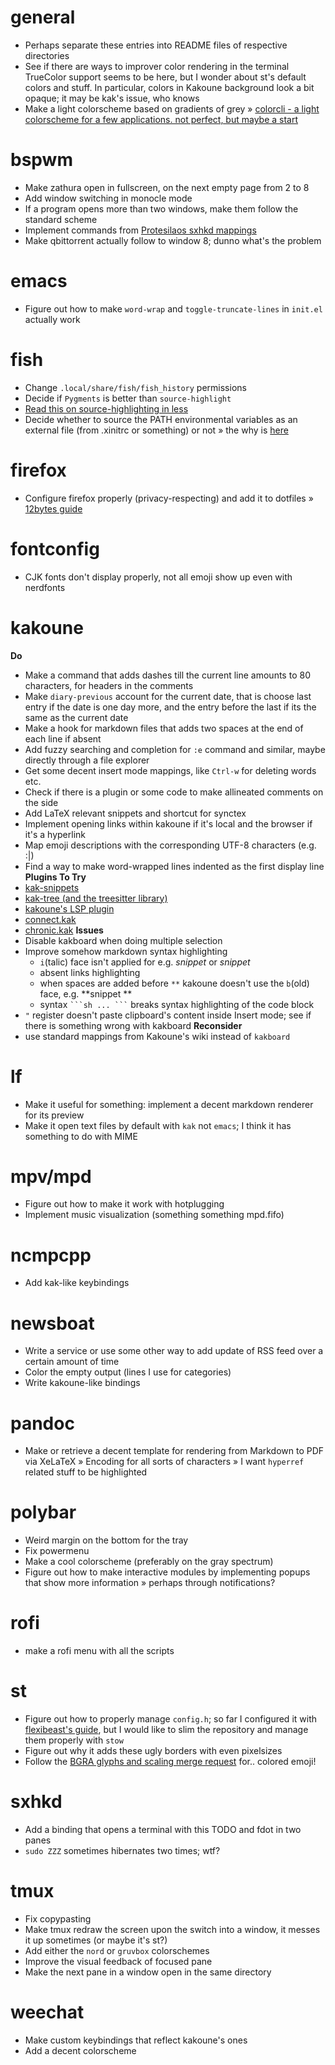 # general
- Perhaps separate these entries into README files of respective directories
- See if there are ways to improver color rendering in the terminal
  TrueColor support seems to be here, but I wonder about st's default colors and stuff.
  In particular, colors in Kakoune background look a bit opaque; it may be kak's issue, who knows
- Make a light colorscheme based on gradients of grey
	» [colorcli - a light colorscheme for a few applications. not perfect, but maybe a start](https://github.com/jonasjacek/colorcli)

# bspwm
- Make zathura open in fullscreen, on the next empty page from 2 to 8
- Add window switching in monocle mode
- If a program opens more than two windows, make them follow the standard scheme
- Implement commands from [Protesilaos sxhkd mappings](https://gitlab.com/protesilaos/dotfiles/-/tree/v2.2.0/bspwm/.config/sxhkd)
- Make qbittorrent actually follow to window 8; dunno what's the problem

# emacs
- Figure out how to make `word-wrap` and `toggle-truncate-lines` in `init.el` actually work

# fish
- Change `.local/share/fish/fish_history` permissions
- Decide if `Pygments` is better than `source-highlight`
- [Read this on source-highlighting in less](https://boredzo.org/blog/archives/2016-08-15/colorized-man-pages-understood-and-customized)
- Decide whether to source the PATH environmental variables as an external file (from .xinitrc or something) or not
	» the why is [here](https://fishshell.com/docs/current/index.html?highlight=fish_variables)

# firefox
- Configure firefox properly (privacy-respecting) and add it to dotfiles
	» [12bytes guide](https://12bytes.org/articles/tech/firefox/firefoxgecko-configuration-guide-for-privacy-and-performance-buffs)

# fontconfig
- CJK fonts don't display properly, not all emoji show up even with nerdfonts
 
# kakoune
**Do**
- Make a command that adds dashes till the current line amounts to 80 characters, for headers in the comments
- Make `diary-previous` account for the current date, that is choose last entry if the date is one day more, and the entry before the last if its the same as the current date
- Make a hook for markdown files that adds two spaces at the end of each line if absent
- Add fuzzy searching and completion for `:e` command and similar, maybe directly through a file explorer
- Get some decent insert mode mappings, like `Ctrl-w` for deleting words etc.
- Check if there is a plugin or some code to make allineated comments on the side
- Add LaTeX relevant snippets and shortcut for synctex
- Implement opening links within kakoune if it's local and the browser if it's a hyperlink
- Map emoji descriptions with the corresponding UTF-8 characters (e.g. :|)
- Find a way to make word-wrapped lines indented as the first display line
**Plugins To Try**
- [kak-snippets](https://github.com/alexherbo2/snippets.kak)
- [kak-tree (and the treesitter library)](https://github.com/ul/kak-tree)
- [kakoune's LSP plugin](https://github.com/ul/kak-lsp)
- [connect.kak](https://github.com/alexherbo2/connect.kak)
- [chronic.kak](https://github.com/alexherbo2/chronic.kak)
**Issues**
- Disable kakboard when doing multiple selection
- Improve somehow markdown syntax highlighting 
	- `i`(talic) face isn't applied for e.g. _snippet_ or *snippet*
	- absent links highlighting
	- when spaces are added before `**` kakoune doesn't use the `b`(old) face, e.g. **snippet **
	- syntax ` ```sh ... ``` ` breaks syntax highlighting of the code block
- `"` register doesn't paste clipboard's content inside Insert mode; see if there is something wrong with kakboard
**Reconsider**
- use standard mappings from Kakoune's wiki instead of `kakboard`
 
# lf
- Make it useful for something: implement a decent markdown renderer for its preview
- Make it open text files by default with `kak` not `emacs`; I think it has something to do with MIME

# mpv/mpd
- Figure out how to make it work with hotplugging
- Implement music visualization (something something mpd.fifo)
 
# ncmpcpp
- Add kak-like keybindings

# newsboat
- Write a service or use some other way to add update of RSS feed over a certain amount of time
- Color the empty output (lines I use for categories)
- Write kakoune-like bindings
 
# pandoc
- Make or retrieve a decent template for rendering from Markdown to PDF via XeLaTeX
	» Encoding for all sorts of characters 
	» I want `hyperref` related stuff to be highlighted
 
# polybar
- Weird margin on the bottom for the tray
- Fix powermenu
- Make a cool colorscheme (preferably on the gray spectrum)
- Figure out how to make interactive modules by implementing popups that show more information
	» perhaps through notifications?

# rofi
- make a rofi menu with all the scripts

# st
- Figure out how to properly manage `config.h`; so far I configured it with [flexibeast's guide](https://github.com/flexibeast/guides/blob/master/suckless.md#configuring), but I would like to slim the repository and manage them properly with `stow`
- Figure out why it adds these ugly borders with even pixelsizes
- Follow the [BGRA glyphs and scaling merge request](https://gitlab.freedesktop.org/xorg/lib/libxft/-/merge_requests/1) for.. colored emoji!

# sxhkd
- Add a binding that opens a terminal with this TODO and fdot in two panes
- `sudo ZZZ` sometimes hibernates two times; wtf?

# tmux
- Fix copypasting
- Make tmux redraw the screen upon the switch into a window, it messes it up sometimes (or maybe it's st?)
- Add either the `nord` or `gruvbox` colorschemes
- Improve the visual feedback of focused pane
- Make the next pane in a window open in the same directory

# weechat
- Make custom keybindings that reflect kakoune's ones
- Add a decent colorscheme
